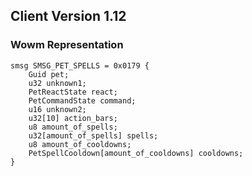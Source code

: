## Client Version 1.12

### Wowm Representation
```rust,ignore
smsg SMSG_PET_SPELLS = 0x0179 {
    Guid pet;    
    u32 unknown1;    
    PetReactState react;    
    PetCommandState command;    
    u16 unknown2;    
    u32[10] action_bars;    
    u8 amount_of_spells;    
    u32[amount_of_spells] spells;    
    u8 amount_of_cooldowns;    
    PetSpellCooldown[amount_of_cooldowns] cooldowns;    
}

```
